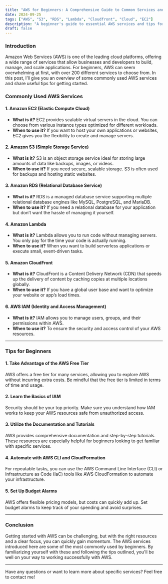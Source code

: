 ```yaml
---
title: "AWS for Beginners: A Comprehensive Guide to Common Services and Essential Tips"
date: 2024-09-25
tags: ["AWS", "S3", "RDS", "Lambda", "Cloudfront", "Cloud", "EC2"]
description: "A beginner's guide to essential AWS services and tips for navigating the cloud efficiently."
draft: false
---
```


### Introduction

Amazon Web Services (AWS) is one of the leading cloud platforms, offering a wide range of services that allow businesses and developers to build, manage, and scale applications. For beginners, AWS can seem overwhelming at first, with over 200 different services to choose from. In this post, I’ll give you an overview of some commonly used AWS services and share useful tips for getting started.

### Commonly Used AWS Services

#### 1. Amazon EC2 (Elastic Compute Cloud)
  -  **What is it?**  EC2 provides scalable virtual servers in the cloud. You can choose from various instance types optimized for different workloads.
  - **When to use it?** If you want to host your own applications or websites, EC2 gives you the flexibility to create and manage servers.
#### 2. Amazon S3 (Simple Storage Service)
  -  **What is it?**  S3 is an object storage service ideal for storing large amounts of data like backups, images, or videos.
  - **When to use it?** If you need secure, scalable storage. S3 is often used for backups and hosting static websites.
#### 3. Amazon RDS (Relational Database Service)
  -  **What is it?**  RDS is a managed database service supporting multiple relational database engines like MySQL, PostgreSQL, and MariaDB.
  - **When to use it?** If you need a relational database for your application but don’t want the hassle of managing it yourself.
#### 4. Amazon Lambda
  -  **What is it?**  Lambda allows you to run code without managing servers. You only pay for the time your code is actually running.
  - **When to use it?** When you want to build serverless applications or execute small, event-driven tasks.
#### 5. Amazon CloudFront
  - **What is it?** CloudFront is a Content Delivery Network (CDN) that speeds up the delivery of content by caching copies at multiple locations globally.
  - **When to use it?** If you have a global user base and want to optimize your website or app’s load times.

#### 6. AWS IAM (Identity and Access Management)
  - **What is it?** IAM allows you to manage users, groups, and their permissions within AWS.
  - **When to use it?** To ensure the security and access control of your AWS resources.

---

### Tips for Beginners

#### 1. Take Advantage of the AWS Free Tier
AWS offers a free tier for many services, allowing you to explore AWS without incurring extra costs. Be mindful that the free tier is limited in terms of time and usage.

#### 2. Learn the Basics of IAM
Security should be your top priority. Make sure you understand how IAM works to keep your AWS resources safe from unauthorized access.

#### 3. Utilize the Documentation and Tutorials
AWS provides comprehensive documentation and step-by-step tutorials. These resources are especially helpful for beginners looking to get familiar with specific services.

#### 4. Automate with AWS CLI and CloudFormation
For repeatable tasks, you can use the AWS Command Line Interface (CLI) or Infrastructure as Code (IaC) tools like AWS CloudFormation to automate your infrastructure.

#### 5. Set Up Budget Alarms
AWS offers flexible pricing models, but costs can quickly add up. Set budget alarms to keep track of your spending and avoid surprises.

--- 

### Conclusion
Getting started with AWS can be challenging, but with the right resources and a clear focus, you can quickly gain momentum. The AWS services introduced here are some of the most commonly used by beginners. By familiarizing yourself with these and following the tips outlined, you'll be well on your way to working successfully with AWS.

---
Have any questions or want to learn more about specific services? Feel free to contact me!






